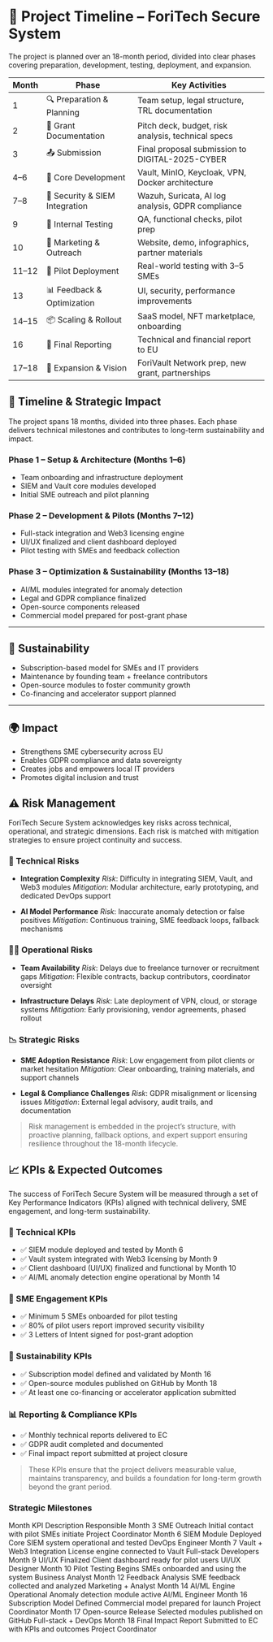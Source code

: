 <!-- markdownlint-disable MD013 -->
# 📅 Project Timeline – ForiTech Secure System

The project is planned over an 18-month period, divided into clear phases covering preparation, development, testing, deployment, and expansion.

| Month | Phase                        | Key Activities                                      |
|-------|------------------------------|-----------------------------------------------------|
| 1     | 🔍 Preparation & Planning     | Team setup, legal structure, TRL documentation      |
| 2     | 📑 Grant Documentation        | Pitch deck, budget, risk analysis, technical specs |
| 3     | 📤 Submission                 | Final proposal submission to DIGITAL-2025-CYBER     |
| 4–6   | 🧱 Core Development            | Vault, MinIO, Keycloak, VPN, Docker architecture    |
| 7–8   | 🔐 Security & SIEM Integration| Wazuh, Suricata, AI log analysis, GDPR compliance   |
| 9     | 🧪 Internal Testing            | QA, functional checks, pilot prep                   |
| 10    | 📢 Marketing & Outreach       | Website, demo, infographics, partner materials      |
| 11–12 | 🧪 Pilot Deployment            | Real-world testing with 3–5 SMEs                    |
| 13    | 📊 Feedback & Optimization    | UI, security, performance improvements              |
| 14–15 | 📦 Scaling & Rollout          | SaaS model, NFT marketplace, onboarding             |
| 16    | 📑 Final Reporting             | Technical and financial report to EU                |
| 17–18 | 🔮 Expansion & Vision          | ForiVault Network prep, new grant, partnerships     |


## 📆 Timeline & Strategic Impact

The project spans 18 months, divided into three phases. Each phase delivers technical milestones and contributes to long-term sustainability and impact.

### Phase 1 – Setup & Architecture (Months 1–6)

- Team onboarding and infrastructure deployment
- SIEM and Vault core modules developed
- Initial SME outreach and pilot planning

### Phase 2 – Development & Pilots (Months 7–12)

- Full-stack integration and Web3 licensing engine
- UI/UX finalized and client dashboard deployed
- Pilot testing with SMEs and feedback collection

### Phase 3 – Optimization & Sustainability (Months 13–18)

- AI/ML modules integrated for anomaly detection
- Legal and GDPR compliance finalized
- Open-source components released
- Commercial model prepared for post-grant phase

---

## 🌱 Sustainability

- Subscription-based model for SMEs and IT providers
- Maintenance by founding team + freelance contributors
- Open-source modules to foster community growth
- Co-financing and accelerator support planned

---

## 🌍 Impact

- Strengthens SME cybersecurity across EU
- Enables GDPR compliance and data sovereignty
- Creates jobs and empowers local IT providers
- Promotes digital inclusion and trust

## ⚠️ Risk Management

ForiTech Secure System acknowledges key risks across technical, operational, and strategic dimensions. Each risk is matched with mitigation strategies to ensure project continuity and success.

### 🔧 Technical Risks

- **Integration Complexity**
  *Risk*: Difficulty in integrating SIEM, Vault, and Web3 modules
  *Mitigation*: Modular architecture, early prototyping, and dedicated DevOps support

- **AI Model Performance**
  *Risk*: Inaccurate anomaly detection or false positives
  *Mitigation*: Continuous training, SME feedback loops, fallback mechanisms

### 🧑‍💼 Operational Risks

- **Team Availability**
  *Risk*: Delays due to freelance turnover or recruitment gaps
  *Mitigation*: Flexible contracts, backup contributors, coordinator oversight

- **Infrastructure Delays**
  *Risk*: Late deployment of VPN, cloud, or storage systems
  *Mitigation*: Early provisioning, vendor agreements, phased rollout

### 📉 Strategic Risks

- **SME Adoption Resistance**
  *Risk*: Low engagement from pilot clients or market hesitation
  *Mitigation*: Clear onboarding, training materials, and support channels

- **Legal & Compliance Challenges**
  *Risk*: GDPR misalignment or licensing issues
  *Mitigation*: External legal advisory, audit trails, and documentation

> Risk management is embedded in the project’s structure, with proactive planning, fallback options, and expert support ensuring resilience throughout the 18-month lifecycle.

## 📈 KPIs & Expected Outcomes

The success of ForiTech Secure System will be measured through a set of Key Performance Indicators (KPIs) aligned with technical delivery, SME engagement, and long-term sustainability.

### 🧪 Technical KPIs

- ✅ SIEM module deployed and tested by Month 6
- ✅ Vault system integrated with Web3 licensing by Month 9
- ✅ Client dashboard (UI/UX) finalized and functional by Month 10
- ✅ AI/ML anomaly detection engine operational by Month 14

### 🤝 SME Engagement KPIs

- ✅ Minimum 5 SMEs onboarded for pilot testing
- ✅ 80% of pilot users report improved security visibility
- ✅ 3 Letters of Intent signed for post-grant adoption

### 🌱 Sustainability KPIs

- ✅ Subscription model defined and validated by Month 16
- ✅ Open-source modules published on GitHub by Month 18
- ✅ At least one co-financing or accelerator application submitted

### 📊 Reporting & Compliance KPIs

- ✅ Monthly technical reports delivered to EC
- ✅ GDPR audit completed and documented
- ✅ Final impact report submitted at project closure

> These KPIs ensure that the project delivers measurable value, maintains transparency, and builds a foundation for long-term growth beyond the grant period.

###    Strategic Milestones

Month         KPI                         Description                                 Responsible
Month 3         SME Outreach                  Initial contact with pilot SMEs initiate    Project Coordinator
Month 6         SIEM Module Deployed          Core SIEM system operational and tested     DevOps Engineer
Month 7         Vault + Web3 Integration  License engine connected to Vault     Full-stack Developers
Month 9         UI/UX Finalized                 Client dashboard ready for pilot users      UI/UX Designer
Month 10  Pilot Testing Begins          SMEs onboarded and using the system     Business Analyst
Month 12  Feedback Analysis         SME feedback collected and analyzed     Marketing + Analyst
Month 14  AI/ML Engine Operational  Anomaly detection module active             AI/ML Engineer
Month 16  Subscription Model Defined  Commercial model prepared for launch      Project Coordinator
Month 17  Open-source Release         Selected modules published on GitHub      Full-stack + DevOps
Month 18  Final Impact Report         Submitted to EC with KPIs and outcomes      Project Coordinator
